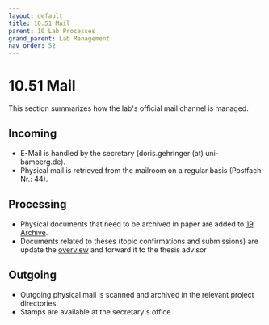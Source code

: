 ```yaml
---
layout: default
title: 10.51 Mail
parent: 10 Lab Processes
grand_parent: Lab Management
nav_order: 52
---
```


# 10.51 Mail

This section summarizes how the lab's official mail channel is managed.

## Incoming

- E-Mail is handled by the secretary (doris.gehringer (at) uni-bamberg.de).
- Physical mail is retrieved from the mailroom on a regular basis (Postfach Nr.: 44).

## Processing

- Physical documents that need to be archived in paper are added to [19 Archive](../19_archive.html).
- Documents related to theses (topic confirmations and submissions) are update the [overview](https://nc-2272638881871040784.nextcloud-ionos.com/index.php/apps/files/?dir=/30-teaching/35_theses/000_overview&fileid=608) and forward it to the thesis advisor

## Outgoing

- Outgoing physical mail is scanned and archived in the relevant project directories.
- Stamps are available at the secretary's office.

